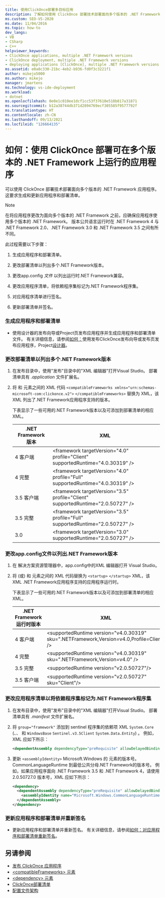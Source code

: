 ```yaml
---
title: 使用ClickOnce部署多目标应用
description: 了解如何使用 ClickOnce 部署技术部署面向多个版本的 .NET Framework 的应用程序。
ms.custom: SEO-VS-2020
ms.date: 11/04/2016
ms.topic: how-to
dev_langs:
- VB
- CSharp
- C++
helpviewer_keywords:
- ClickOnce applications, multiple .NET Framework versions
- ClickOnce deployment, multiple .NET Framework versions
- deploying applications [ClickOnce], multiple .NET Framework versions
ms.assetid: e0a8c330-21bc-4eb2-b936-fd0f3c3221f1
author: mikejo5000
ms.author: mikejo
manager: jmartens
ms.technology: vs-ide-deployment
ms.workload:
- dotnet
ms.openlocfilehash: 0e0e1c010ee1dcf1cc53f37610e518b817a31871
ms.sourcegitcommit: b12a38744db371d2894769ecf305585f9577792f
ms.translationtype: HT
ms.contentlocale: zh-CN
ms.lasthandoff: 09/13/2021
ms.locfileid: "126664135"
---
```

# <a name="how-to-use-clickonce-to-deploy-applications-that-can-run-on-multiple-versions-of-the-net-framework"></a>如何：使用 ClickOnce 部署可在多个版本的 .NET Framework 上运行的应用程序
可以使用 ClickOnce 部署技术部署面向多个版本的 .NET Framework 应用程序。 这要求生成和更新应用程序和部署清单。

> [!NOTE]
> 在将应用程序更改为面向多个版本的 .NET Framework 之前，应确保应用程序使用多个版本的 .NET Framework。 版本公共语言运行时在 .NET Framework 4 与 .NET Framework 2.0、.NET Framework 3.0 和 .NET Framework 3.5 之间有所不同。

 此过程需要以下步骤：

1. 生成应用程序和部署清单。

2. 更改部署清单以列出多个.NET Framework版本。

3. 更改app.config *文件* 以列出运行时.NET Framework兼容。

4. 更改应用程序清单，将依赖程序集标记为.NET Framework程序集。

5. 对应用程序清单进行签名。

6. 更新部署清单并签名。

### <a name="to-generate-the-application-and-deployment-manifests"></a>生成应用程序和部署清单

- 使用设计器的发布向导或Project页发布应用程序并生成应用程序和部署清单文件。 有关详细信息，请参阅[如何：](../deployment/how-to-publish-a-clickonce-application-using-the-publish-wizard.md)使用发布ClickOnce发布向导或发布页发布应用程序，Project[设计器](../ide/reference/publish-page-project-designer.md)。

### <a name="to-change-the-deployment-manifest-to-list-the-multiple-net-framework-versions"></a>更改部署清单以列出多个.NET Framework版本

1. 在发布目录中，使用"发布"目录中的"XML 编辑器"打开Visual Studio。 部署清单具有 *.application* 文件扩展名。

2. 将 和 元素之间的 XML 代码 `<compatibleFrameworks xmlns="urn:schemas-microsoft-com:clickonce.v2">` `</compatibleFrameworks>` 替换为 XML，该 XML 列出了.NET Framework应用程序支持的版本。

     下表显示了一些可用的.NET Framework版本以及可添加到部署清单的相应 XML。

    |.NET Framework 版本|XML|
    |----------------------------|---------|
    |4 客户端|\<framework targetVersion="4.0" profile="Client" supportedRuntime="4.0.30319" />|
    |4 完整|\<framework targetVersion="4.0" profile="Full" supportedRuntime="4.0.30319" />|
    |3.5 客户端|\<framework targetVersion="3.5" profile="Client" supportedRuntime="2.0.50727" />|
    |3.5 完整|\<framework targetVersion="3.5" profile="Full" supportedRuntime="2.0.50727" />|
    |3.0|\<framework targetVersion="3.0" supportedRuntime="2.0.50727" />|

### <a name="to-change-the-appconfig-file-to-list-the-compatible-net-framework-runtime-versions"></a>更改app.config文件以列出.NET Framework版本

1. 在 解决方案资源管理器中，app.config中的XML 编辑器打开 Visual Studio。

2. 将 (或) 和 元素之间的 XML 代码替换为 `<startup>` `</startup>` XML，该 XML .NET Framework应用程序支持的应用程序运行时。

     下表显示了一些可用的.NET Framework版本以及可添加到部署清单的相应 XML。

    |.NET Framework运行时版本|XML|
    |------------------------------------|---------|
    |4 客户端|\<supportedRuntime version="v4.0.30319" sku=".NETFramework,Version=v4.0,Profile=Client" />|
    |4 完整|\<supportedRuntime version="v4.0.30319" sku=".NETFramework,Version=v4.0" />|
    |3.5 完整|\<supportedRuntime version="v2.0.50727"/>|
    |3.5 客户端|\<supportedRuntime version="v2.0.50727" sku="Client"/>|

### <a name="to-change-the-application-manifest-to-mark-dependent-assemblies-as-net-framework-assemblies"></a>更改应用程序清单以将依赖程序集标记为.NET Framework程序集

1. 在发布目录中，使用"发布"目录中的"XML 编辑器"打开Visual Studio。 部署清单具有 *.manifest* 文件扩展名。

2. 将 `group="framework"` 添加到 sentinel 程序集的依赖项 XML `System.Core` (、、 和 `WindowsBase` `Sentinel.v3.5Client` `System.Data.Entity`) 。 例如，XML 应如下所示：

   ```xml
   <dependentAssembly dependencyType="preRequisite" allowDelayedBinding="true" group="framework">
   ```

3. 更新 `<assemblyIdentity>` Microsoft.Windows 的 元素的版本号。CommonLanguageRuntime 到最低公共分母.NET Framework的版本号。 例如，如果应用程序面向 .NET Framework 3.5 和 .NET Framework 4，请使用 2.0.50727.0 版本号，XML 应如下所示：

   ```xml
   <dependency>
     <dependentAssembly dependencyType="preRequisite" allowDelayedBinding="true">
       <assemblyIdentity name="Microsoft.Windows.CommonLanguageRuntime" version="2.0.50727.0" />
     </dependentAssembly>
   </dependency>
   ```

### <a name="to-update-and-re-sign-the-application-and-deployment-manifests"></a>更新应用程序和部署清单并重新签名

- 更新应用程序和部署清单并重新签名。 有关详细信息，请参阅[如何：对应用程序和部署清单重新签名](../deployment/how-to-re-sign-application-and-deployment-manifests.md)。

## <a name="see-also"></a>另请参阅
- [发布 ClickOnce 应用程序](../deployment/publishing-clickonce-applications.md)
- [\<compatibleFrameworks> 元素](../deployment/compatibleframeworks-element-clickonce-deployment.md)
- [\<dependency> 元素](../deployment/dependency-element-clickonce-application.md)
- [ClickOnce部署清单](../deployment/clickonce-deployment-manifest.md)
- [配置文件架构](/dotnet/framework/configure-apps/file-schema/index)
